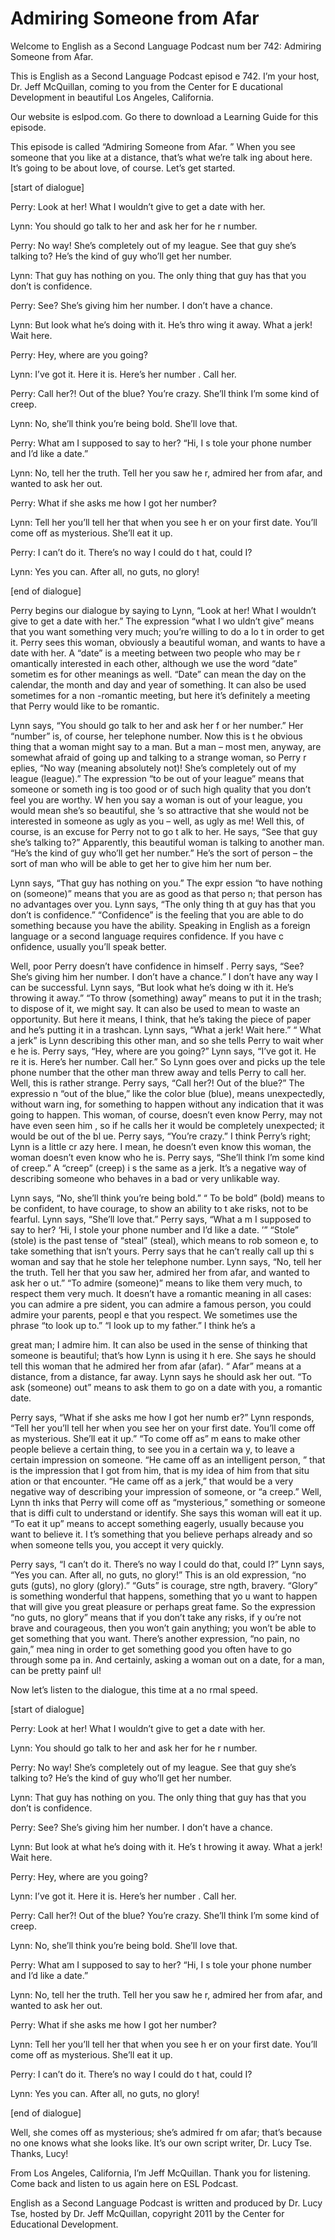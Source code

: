 # Admiring Someone from Afar

Welcome to English as a Second Language Podcast num ber 742: Admiring Someone from Afar.

This is English as a Second Language Podcast episod e 742.  I’m your host, Dr. Jeff McQuillan, coming to you from the Center for E ducational Development in beautiful Los Angeles, California.

Our website is eslpod.com.  Go there to download a Learning Guide for this episode.

This episode is called “Admiring Someone from Afar. ”  When you see someone that you like at a distance, that’s what we’re talk ing about here.  It’s going to be about love, of course.  Let’s get started.

[start of dialogue]

Perry:  Look at her!  What I wouldn’t give to get a  date with her.

Lynn:  You should go talk to her and ask her for he r number.

Perry:  No way!  She’s completely out of my league.   See that guy she’s talking to?  He’s the kind of guy who’ll get her number.

Lynn:  That guy has nothing on you.  The only thing  that guy has that you don’t is confidence.

Perry:  See?  She’s giving him her number.  I don’t  have a chance.

Lynn:  But look what he’s doing with it.  He’s thro wing it away.  What a jerk!  Wait here.

Perry:  Hey, where are you going?

Lynn:  I’ve got it.  Here it is.  Here’s her number .  Call her.

Perry:  Call her?!  Out of the blue?  You’re crazy.   She’ll think I’m some kind of creep.

Lynn:  No, she’ll think you’re being bold.  She’ll love that.

Perry:  What am I supposed to say to her?  “Hi, I s tole your phone number and I’d like a date.”

Lynn:  No, tell her the truth.  Tell her you saw he r, admired her from afar, and wanted to ask her out.

Perry:  What if she asks me how I got her number?

Lynn:  Tell her you’ll tell her that when you see h er on your first date.  You’ll come off as mysterious.  She’ll eat it up.

Perry:  I can’t do it.  There’s no way I could do t hat, could I?

Lynn:  Yes you can.  After all, no guts, no glory!

[end of dialogue]

Perry begins our dialogue by saying to Lynn, “Look at her!  What I wouldn’t give to get a date with her.”  The expression “what I wo uldn’t give” means that you want something very much; you’re willing to do a lo t in order to get it.  Perry sees this woman, obviously a beautiful woman, and wants to have a date with her.  A “date” is a meeting between two people who may be r omantically interested in each other, although we use the word “date” sometim es for other meanings as well.  “Date” can mean the day on the calendar, the  month and day and year of something.  It can also be used sometimes for a non -romantic meeting, but here it’s definitely a meeting that Perry would like to be romantic.

Lynn says, “You should go talk to her and ask her f or her number.”  Her “number” is, of course, her telephone number.  Now this is t he obvious thing that a woman might say to a man.  But a man – most men, anyway, are somewhat afraid of going up and talking to a strange woman, so Perry r eplies, “No way (meaning absolutely not)!  She’s completely out of my league  (league).”  The expression “to be out of your league” means that someone or someth ing is too good or of such high quality that you don’t feel you are worthy.  W hen you say a woman is out of your league, you would mean she’s so beautiful, she ’s so attractive that she would not be interested in someone as ugly as you –  well, as ugly as me!  Well this, of course, is an excuse for Perry not to go t alk to her.  He says, “See that guy she’s talking to?”  Apparently, this beautiful woman is talking to another man. “He’s the kind of guy who’ll get her number.”  He’s  the sort of person – the sort of man who will be able to get her to give him her num ber.

Lynn says, “That guy has nothing on you.”  The expr ession “to have nothing on (someone)” means that you are as good as that perso n; that person has no advantages over you.  Lynn says, “The only thing th at guy has that you don’t is confidence.”  “Confidence” is the feeling that you are able to do something because you have the ability.  Speaking in English as a foreign language or a second language requires confidence.  If you have c onfidence, usually you’ll speak better.

Well, poor Perry doesn’t have confidence in himself .  Perry says, “See?  She’s giving him her number.  I don’t have a chance.”  I don’t have any way I can be successful.  Lynn says, “But look what he’s doing w ith it.  He’s throwing it away.” “To throw (something) away” means to put it in the trash; to dispose of it, we might say.  It can also be used to mean to waste an  opportunity.  But here it means, I think, that he’s taking the piece of paper  and he’s putting it in a trashcan.  Lynn says, “What a jerk!  Wait here.”  “ What a jerk” is Lynn describing this other man, and so she tells Perry to wait wher e he is.  Perry says, “Hey, where are you going?”  Lynn says, “I’ve got it.  He re it is.  Here’s her number. Call her.”  So Lynn goes over and picks up the tele phone number that the other man threw away and tells Perry to call her.  Well, this is rather strange.  Perry says, “Call her?!  Out of the blue?”  The expressio n “out of the blue,” like the color blue (blue), means unexpectedly, without warn ing, for something to happen without any indication that it was going to happen.   This woman, of course, doesn’t even know Perry, may not have even seen him , so if he calls her it would be completely unexpected; it would be out of the bl ue.  Perry says, “You’re crazy.”  I think Perry’s right; Lynn is a little cr azy here.  I mean, he doesn’t even know this woman, the woman doesn’t even know who he  is.  Perry says, “She’ll think I’m some kind of creep.”  A “creep” (creep) i s the same as a jerk.  It’s a negative way of describing someone who behaves in a  bad or very unlikable way.

Lynn says, “No, she’ll think you’re being bold.”  “ To be bold” (bold) means to be confident, to have courage, to show an ability to t ake risks, not to be fearful. Lynn says, “She’ll love that.”  Perry says, “What a m I supposed to say to her? ‘Hi, I stole your phone number and I’d like a date. ’”  “Stole” (stole) is the past tense of “steal” (steal), which means to rob someon e, to take something that isn’t yours.  Perry says that he can’t really call up thi s woman and say that he stole her telephone number.  Lynn says, “No, tell her the  truth.  Tell her that you saw her, admired her from afar, and wanted to ask her o ut.”  “To admire (someone)” means to like them very much, to respect them very much.  It doesn’t have a romantic meaning in all cases: you can admire a pre sident, you can admire a famous person, you could admire your parents, peopl e that you respect.  We sometimes use the phrase “to look up to.”  “I look up to my father.”  I think he’s a

great man; I admire him.  It can also be used in the sense of thinking that someone is beautiful; that’s how Lynn is using it h ere.  She says he should tell this woman that he admired her from afar (afar).  “ Afar” means at a distance, from a distance, far away.  Lynn says he should ask  her out.  “To ask (someone) out” means to ask them to go on a date with you, a romantic date.

Perry says, “What if she asks me how I got her numb er?”  Lynn responds, “Tell her you’ll tell her when you see her on your first date.  You’ll come off as mysterious.  She’ll eat it up.”  “To come off as” m eans to make other people believe a certain thing, to see you in a certain wa y, to leave a certain impression on someone.  “He came off as an intelligent person, ” that is the impression that I got from him, that is my idea of him from that situ ation or that encounter.  “He came off as a jerk,” that would be a very negative way of describing your impression of someone, or “a creep.”  Well, Lynn th inks that Perry will come off as “mysterious,” something or someone that is diffi cult to understand or identify. She says this woman will eat it up.  “To eat it up”  means to accept something eagerly, usually because you want to believe it.  I t’s something that you believe perhaps already and so when someone tells you, you accept it very quickly.

Perry says, “I can’t do it.  There’s no way I could  do that, could I?”  Lynn says, “Yes you can.  After all, no guts, no glory!”  This  is an old expression, “no guts (guts), no glory (glory).”  “Guts” is courage, stre ngth, bravery.  “Glory” is something wonderful that happens, something that yo u want to happen that will give you great pleasure or perhaps great fame.  So the expression “no guts, no glory” means that if you don’t take any risks, if y ou’re not brave and courageous, then you won’t gain anything; you won’t be able to get something that you want. There’s another expression, “no pain, no gain,” mea ning in order to get something good you often have to go through some pa in.  And certainly, asking a woman out on a date, for a man, can be pretty painf ul!

Now let’s listen to the dialogue, this time at a no rmal speed.

[start of dialogue]

Perry:  Look at her!  What I wouldn’t give to get a  date with her.

Lynn:  You should go talk to her and ask her for he r number.

Perry:  No way!  She’s completely out of my league.   See that guy she’s talking to?  He’s the kind of guy who’ll get her number.

Lynn:  That guy has nothing on you.  The only thing  that guy has that you don’t is confidence.

Perry:  See?  She’s giving him her number.  I don’t  have a chance.

Lynn:  But look at what he’s doing with it.  He’s t hrowing it away.  What a jerk! Wait here.

Perry:  Hey, where are you going?

Lynn:  I’ve got it.  Here it is.  Here’s her number .  Call her.

Perry:  Call her?!  Out of the blue?  You’re crazy.   She’ll think I’m some kind of creep.

Lynn:  No, she’ll think you’re being bold.  She’ll love that.

Perry:  What am I supposed to say to her?  “Hi, I s tole your phone number and I’d like a date.”

Lynn:  No, tell her the truth.  Tell her you saw he r, admired her from afar, and wanted to ask her out.

Perry:  What if she asks me how I got her number?

Lynn:  Tell her you’ll tell her that when you see h er on your first date.  You’ll come off as mysterious.  She’ll eat it up.

Perry:  I can’t do it.  There’s no way I could do t hat, could I?

Lynn:  Yes you can.  After all, no guts, no glory!

[end of dialogue]

Well, she comes off as mysterious; she’s admired fr om afar; that’s because no one knows what she looks like.  It’s our own script writer, Dr. Lucy Tse.  Thanks, Lucy!

From Los Angeles, California, I’m Jeff McQuillan.  Thank you for listening.  Come back and listen to us again here on ESL Podcast.

 English as a Second Language Podcast is written and  produced by Dr. Lucy Tse, hosted by Dr. Jeff McQuillan, copyright 2011 by the  Center for Educational Development.

